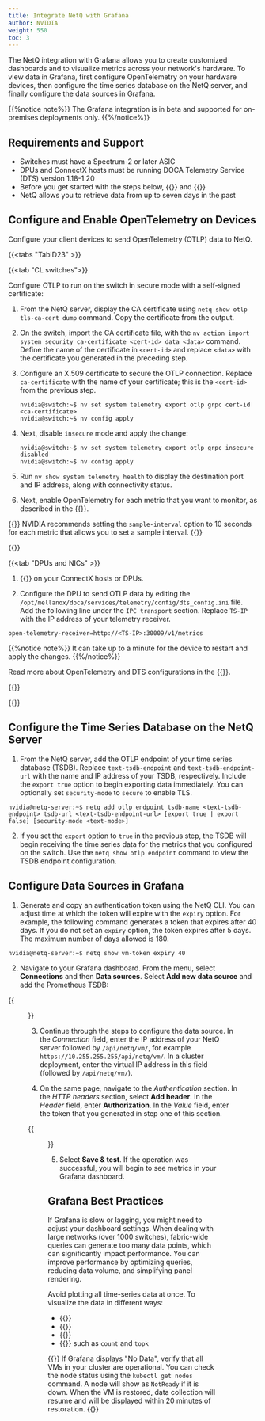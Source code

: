 ```yaml
---
title: Integrate NetQ with Grafana
author: NVIDIA
weight: 550
toc: 3
---
```


The NetQ integration with Grafana allows you to create customized dashboards and to visualize metrics across your network's hardware. To view data in Grafana, first configure OpenTelemetry on your hardware devices, then configure the time series database on the NetQ server, and finally configure the data sources in Grafana. <!--You can create your own dashboards from scratch or import a dashboard template to get started.-->

{{%notice note%}}
The Grafana integration is in beta and supported for on-premises deployments only.
{{%/notice%}}

## Requirements and Support

- Switches must have a Spectrum-2 or later ASIC
- DPUs and ConnectX hosts must be running DOCA Telemetry Service (DTS) version 1.18-1.20
- Before you get started with the steps below, {{<exlink url="https://grafana.com/docs/grafana/latest/setup-grafana/installation/" text="install Grafana">}} and {{<exlink url="https://grafana.com/docs/grafana/latest/setup-grafana/start-restart-grafana/" text="start the Grafana server">}}
- NetQ allows you to retrieve data from up to seven days in the past


## Configure and Enable OpenTelemetry on Devices

Configure your client devices to send OpenTelemetry (OTLP) data to NetQ.

{{<tabs "TabID23" >}}

{{<tab "CL switches">}}

Configure OTLP to run on the switch in secure mode with a self-signed certificate:

1. From the NetQ server, display the CA certificate using `netq show otlp tls-ca-cert dump` command. Copy the certificate from the output.

2. On the switch, import the CA certificate file, with the `nv action import system security ca-certificate <cert-id> data <data>` command. Define the name of the certificate in `<cert-id>` and replace `<data>` with the certificate you generated in the preceding step.

3. Configure an X.509 certificate to secure the OTLP connection. Replace `ca-certificate` with the name of your certificate; this is the `<cert-id>` from the previous step.

   ```
   nvidia@switch:~$ nv set system telemetry export otlp grpc cert-id <ca-certificate>
   nvidia@switch:~$ nv config apply
   ```

4. Next, disable `insecure` mode and apply the change:
    
    ```
   nvidia@switch:~$ nv set system telemetry export otlp grpc insecure disabled
   nvidia@switch:~$ nv config apply
   ```
5. Run `nv show system telemetry health` to display the destination port and IP address, along with connectivity status.

6. Next, enable OpenTelemetry for each metric that you want to monitor, as described in the {{<exlink url="https://docs.nvidia.com/networking-ethernet-software/cumulus-linux/Monitoring-and-Troubleshooting/Open-Telemetry-Export/" text="Cumulus Linux documentation">}}. <!--should I move this to the beginning of this section?-->

{{<notice info>}}
NVIDIA recommends setting the <code>sample-interval</code> option to 10 seconds for each metric that allows you to set a sample interval.
{{</notice>}}

{{</tab>}}

{{<tab "DPUs and NICs" >}}

1. {{<link title="Install NIC and DPU Agents" text="Install DOCA Telemetry Service (DTS)">}} on your ConnectX hosts or DPUs. 

2. Configure the DPU to send OTLP data by editing the `/opt/mellanox/doca/services/telemetry/config/dts_config.ini` file. Add the following line under the `IPC transport` section. Replace `TS-IP` with the IP address of your telemetry receiver. 

```
open-telemetry-receiver=http://<TS-IP>:30009/v1/metrics
```
{{%notice note%}}
It can take up to a minute for the device to restart and apply the changes.
{{%/notice%}}

Read more about OpenTelemetry and DTS configurations in the {{<exlink url="https://docs.nvidia.com/doca/archive/2-9-3/doca+telemetry+service+guide/index.html#src-3382565608_id-.DOCATelemetryServiceGuidev2.9.1-OpenTelemetryExporter" text="DOCA Telemetry Service guide">}}.

{{</tab>}}

{{</tabs>}}

## Configure the Time Series Database on the NetQ Server

1. From the NetQ server, add the OTLP endpoint of your time series database (TSDB). Replace `text-tsdb-endpoint` and `text-tsdb-endpoint-url` with the name and IP address of your TSDB, respectively. Include the `export true` option to begin exporting data immediately. You can optionally set `security-mode` to `secure` to enable TLS.

```
nvidia@netq-server:~$ netq add otlp endpoint tsdb-name <text-tsdb-endpoint> tsdb-url <text-tsdb-endpoint-url> [export true | export false] [security-mode <text-mode>]
```

2. If you set the `export` option to `true` in the previous step, the TSDB will begin receiving the time series data for the metrics that you configured on the switch. Use the `netq show otlp endpoint` command to view the TSDB endpoint configuration.


## Configure Data Sources in Grafana

1. Generate and copy an authentication token using the NetQ CLI. You can adjust time at which the token will expire with the `expiry` option. For example, the following command generates a token that expires after 40 days. If you do not set an `expiry` option, the token expires after 5 days. The maximum number of days allowed is 180.

```
nvidia@netq-server:~$ netq show vm-token expiry 40
```

2. Navigate to your Grafana dashboard. From the menu, select **Connections** and then **Data sources**. Select **Add new data source** and add the Prometheus TSDB:

{{<figure src="/images/netq/grafana-prom-415.png" alt="" width="1200">}}

3. Continue through the steps to configure the data source. In the *Connection* field, enter the IP address of your NetQ server followed by `/api/netq/vm/`, for example `https://10.255.255.255/api/netq/vm/`. In a cluster deployment, enter the virtual IP address in this field (followed by `/api/netq/vm/`). 

<!--insert pic-->

4. On the same page, navigate to the *Authentication* section. In the *HTTP headers* section, select **Add header**. In the *Header* field, enter **Authorization**. In the *Value* field, enter the token that you generated in step one of this section.

{{<figure src="/images/netq/grafana-header-415.png" alt="" width="1000">}}

5. Select **Save & test**. If the operation was successful, you will begin to see metrics in your Grafana dashboard. 

<!--
## Import a Dashboard Template

To import a preconfigured dashboard into your Grafana instance, following the steps in the {{<exlink url="https://grafana.com/docs/grafana/latest/dashboards/build-dashboards/import-dashboards/" text="Grafana documentation">}}. You can download the dashboard JSON files from the NetQ Grafana Dashboard Github repo.

-->

## Grafana Best Practices

If Grafana is slow or lagging, you might need to adjust your dashboard settings. When dealing with large networks (over 1000 switches), fabric-wide queries can generate too many data points, which can significantly impact performance. You can improve performance by optimizing queries, reducing data volume, and simplifying panel rendering.

Avoid plotting all time-series data at once. To visualize the data in different ways:
   - {{<exlink url="https://grafana.com/docs/grafana/latest/fundamentals/timeseries/#aggregating-time-series" text="Aggregate time series data">}}
   - {{<exlink url="https://grafana.com/docs/grafana/latest/fundamentals/timeseries/#aggregating-time-series" text="Add labels to your time series data">}}
   - {{<exlink url="https://grafana.com/docs/grafana/latest/dashboards/variables/add-template-variables/#add-an-interval-variable" text="Add interval variables">}}
   - {{<exlink url="https://grafana.com/docs/grafana/latest/dashboards/variables/add-template-variables/#add-an-interval-variable" text="Use aggregation operators">}} such as `count` and `topk`

<!--

To export a large amount of data, use a `curl` command. The following command queries 15 minutes worth of data.

```
curl -k "https://<host>/api/netq/vm/api/v1/query_range" \ 
  -H "Authorization: Bearer YOUR_ACCESS_TOKEN" \ 
  --get \ 
  --data-urlencode 'query=nvswitch_interface_carrier_changes_total' \ 
  --data-urlencode "start=$(date -u -d '15 minutes ago' +%Y-%m-%dT%H:%M:%SZ)" \ 
  --data-urlencode "end=$(date -u +%Y-%m-%dT%H:%M:%SZ)" \ 
  --data-urlencode 'step=60s' > output_changes_total.json
```
-->

{{<notice tip>}}
If Grafana displays "No Data", verify that all VMs in your cluster are operational. You can check the node status using the <code>kubectl get nodes</code> command. A node will show as <code>NotReady</code> if it is down. When the VM is restored, data collection will resume and will be displayed within 20 minutes of restoration.
{{</notice>}}



